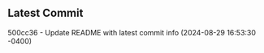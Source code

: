 
## Latest Commit
500cc36 - Update README with latest commit info (2024-08-29 16:53:30 -0400) <Yunxi-Zhou>
